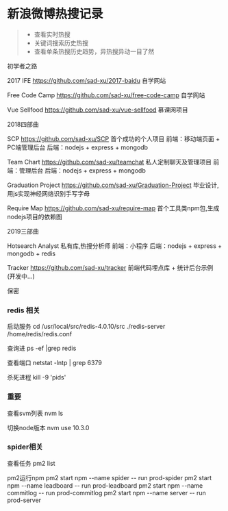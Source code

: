 # 新浪微博热搜记录


> * 查看实时热搜
> * 关键词搜索历史热搜
> * 查看单条热搜历史趋势，异热搜异动一目了然

初学者之路

  2017 IFE https://github.com/sad-xu/2017-baidu
    自学网站

  Free Code Camp https://github.com/sad-xu/free-code-camp
    自学网站

  Vue Sellfood https://github.com/sad-xu/vue-sellfood
    慕课网项目

2018四部曲
  
  SCP https://github.com/sad-xu/SCP
    首个成功的个人项目
    前端：移动端页面 + PC端管理后台
    后端：nodejs + express + mongodb
    
  Team Chart https://github.com/sad-xu/teamchat
    私人定制聊天及管理项目
    前端：管理后台
    后端：nodejs + express + mongodb

  Graduation Project https://github.com/sad-xu/Graduation-Project
    毕业设计,用js实现神经网络识别手写字母

  Require Map https://github.com/sad-xu/require-map
    首个工具类npm包,生成nodejs项目的依赖图

2019三部曲
  
  Hotsearch Analyst
    私有库,热搜分析师
    前端：小程序
    后端：nodejs + express + mongodb + redis

  Tracker https://github.com/sad-xu/tracker
    前端代码埋点库 + 统计后台示例 (开发中...)

  保密

### redis 相关

启动服务
 cd /usr/local/src/redis-4.0.10/src
 ./redis-server /home/redis/redis.conf

查询进
 ps -ef |grep redis

查看端口
 netstat -lntp | grep 6379

杀死进程
 kill -9 'pids'


### 重要

查看svm列表
 nvm ls

切换node版本
 nvm use 10.3.0


### spider相关

查看任务
 pm2 list

pm2运行npm
 pm2 start npm --name spider -- run prod-spider
 pm2 start npm --name leadboard -- run prod-leadboard
 pm2 start npm --name commitlog -- run prod-commitlog
 pm2 start npm --name server -- run prod-server